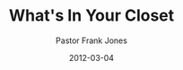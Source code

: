 ---
lunr: "true"
title: "What's In Your Closet"
author: "Pastor Frank Jones"
postDate: "03-04-2012"
date: 2012-03-04
category: "sermons"
slug: "2012/03/WhatsInYourCloset"
icon: microphone
audioLink: "WhatsInYourCloset"
tags: [closet, prayer]
mp3: "WhatsInYourCloset/03042012.mp3"
ogg: "WhatsInYourCloset/03042012.ogg"
linkurl: "https://archive.org/download/WhatsInYourCloset/WhatsInYourCloset_files.xml"
ipath: "https://archive.org/download/WhatsInYourCloset/03042012.mp3"
layout: sermon.html
---